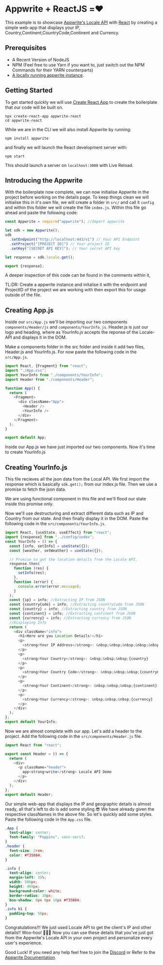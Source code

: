 # Appwrite + ReactJS =❤️

This example is to showcase [Appwrite's Locale API](https://appwrite.io/docs/client/locale) with [React](https://reactjs.org/) by creating a simple web-app that displays your IP, Country,Continent,CountryCode,Continent and Currency.

## Prerequisites

- A Recent Version of NodeJS
- NPM (Feel free to use Yarn if you want to, just switch out the NPM Commands for their YARN counterparts)
- [A locally running appwrite instance](https://appwrite.io/docs/installation).

## Getting Started

To get started quickly we will use [Create React App](https://github.com/facebook/create-react-app) to create the boilerplate that our code will be built on.

```shell
npx create-react-app appwrite-react
cd appwrite-react
```

While we are in the CLI we will also install Appwrite by running:

```shell
npm install appwrite
```

and finally we will launch the React development server with:

```shell
npm start
```

This should launch a server on `localhost:3000` with Live Reload.

## Introducing the Appwrite

With the boilerplate now complete, we can now initialise Appwrite in the project before working on the details page. To keep things clean we will initialise this in it's own file, we will create a folder in `src/` and call it `config` and within this folder we will create the file `index.js`. Within this file go ahead and paste the following code:

```js
const Appwrite = require("appwrite"); //Import appwrite

let sdk = new Appwrite();
sdk
  .setEndpoint("http://localhost:443/v1") // Your API Endpoint
  .setProject("[PROJECT ID]") // Your project ID
  .setKey("[SECRET API KEY]"); // Your secret API key

let response = sdk.locale.get();

export {response};
```

A deeper inspection of this code can be found in the comments within it,

TL:DR: Create a appwrite instance and initalise it with the endpoint and ProjectID of the project we are working with then export this for usage outside of the file.

## Creating App.js

Inside our `src/App.js` we'll be importing our two components `components/Header/js` and `components/YourInfo.js`. Header.js is just our logo and heading, where as YourInfo.js accepts the reponse of the Locale-API and displays it in the DOM.

Make a components folder in the src folder and inside it add two files, Header.js and YourInfo.js.
For now paste the following code in the `src/App.js`.

```js
import React, {Fragment} from "react";
import "./App.css";
import YourInfo from "./components/YourInfo";
import Header from "./components/Header";

function App() {
  return (
    <Fragment>
      <div className="App">
        <Header />
        <YourInfo />
      </div>
    </Fragment>
  );
}

export default App;
```

Inside our App.js we have just imported our two components. Now it's time to create YourInfo.js

## Creating YourInfo.js

This file recieves all the json data from the Local API. We first import the response which is basically `sdk.get();` from our index.js file. Then we use a promise to fetch the json data.

We are using functional component in this file and we'll flood our state inside this promise only.

Now we'll use destructuring and extract different data such as IP and Country from our state. And then finally display it in the DOM.
Paste the following code in the `src/components/YourInfo.js`.

```js
import React, {useState, useEffect} from "react";
import {response} from "../config/index";
const YourInfo = () => {
  const [info, setInfo] = useState({});
  const [weather, setWeather] = useState({});

  // Promise to get the location details from the Locale API.
  response.then(
    function (res) {
      setInfo(res);
    },
    function (error) {
      console.error(error.message);
    }
  );
  const {ip} = info; //Extracting IP from JSON
  const {countryCode} = info; //Extracting countryCode from JSON
  const {country} = info; //Extracting country from JSON
  const {continent} = info; //Extracting continent from JSON
  const {currency} = info; //Extracting currency from JSON
  //Displaying Info
  return (
    <div className="info">
      <h1>Here are you Location Details!</h1>
      <p>
        <strong>Your IP Address</strong>: &nbsp;&nbsp;&nbsp;&nbsp;&nbsp;{ip}
      </p>
      <p>
        <strong>Your Country</strong>: &nbsp;&nbsp;&nbsp;{country}
      </p>
      <p>
        <strong>Your Country Code</strong>: &nbsp;&nbsp;&nbsp;{countryCode}
      </p>
      <p>
        <strong>Your Continent</strong>: &nbsp;&nbsp;&nbsp;{continent}
      </p>
      <p>
        <strong>Your Currency</strong>: &nbsp;&nbsp;&nbsp;{currency}
      </p>
    </div>
  );
};
export default YourInfo;
```

Now we are almost complete with our app. Let's add a header to the project. Add the following code in the `src/components/Header.js` file.

```js
import React from "react";

export const Header = () => {
  return (
    <div>
      <p className="header">
        app<strong>write</strong> Locale API Demo
      </p>
    </div>
  );
};
export default Header;
```

Our simple web-app that displays the IP and geographic details is almost ready, all that's left to do is add some styling.😎
We have already given the respective classNames in the above file. So let's quickly add some styles. Paste the following code in the `App.css` file.

```css
.App {
  text-align: center;
  font-family: "Poppins", sans-serif;
}
.header {
  font-size: 2rem;
  color: #f35884;
}

.info {
  text-align: center;
  margin-left: 35%;
  width: 500px;
  height: 400px;
  background-color: white;
  border-radius: 10px;
  box-shadow: 0px 0px 10px #f35884;
}
.info h1 {
  padding-top: 50px;
}
```

Congratulations!!! We just used Locale API to get the client's IP and other details!! Woo-hoo! 🥳🥳🥳
Now you can use these details that you've just got from the Appwrite's Locale API in your own project and personalize every user's experience.

Good Luck! If you need any help feel free to join the [Discord](https://discord.gg/ZFwqr3S) or Refer to the [Appwrite Documentation](https://appwrite.io/docs).
